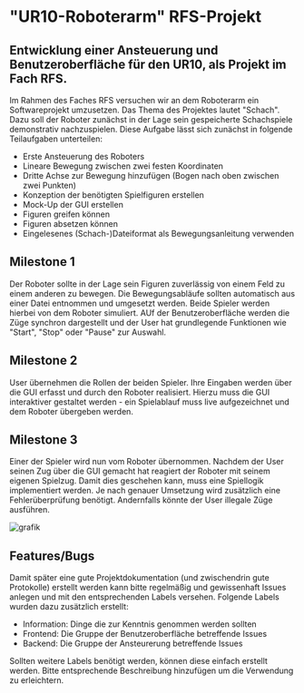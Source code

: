 #  "UR10-Roboterarm" RFS-Projekt

## Entwicklung einer Ansteuerung und Benutzeroberfläche für den UR10, als Projekt im Fach RFS.

Im Rahmen des Faches RFS versuchen wir an dem Roboterarm ein Softwareprojekt umzusetzen. Das Thema des Projektes lautet "Schach".
Dazu soll der Roboter zunächst in der Lage sein gespeicherte Schachspiele demonstrativ nachzuspielen. Diese Aufgabe lässt sich zunächst in folgende Teilaufgaben unterteilen:

- Erste Ansteuerung des Roboters
- Lineare Bewegung zwischen zwei festen Koordinaten
- Dritte Achse zur Bewegung hinzufügen (Bogen nach oben zwischen zwei Punkten)
- Konzeption der benötigten Spielfiguren erstellen
- Mock-Up der GUI erstellen
- Figuren greifen können
- Figuren absetzen können
- Eingelesenes (Schach-)Dateiformat als Bewegungsanleitung verwenden

## Milestone 1

Der Roboter sollte in der Lage sein Figuren zuverlässig von einem Feld zu einem anderen zu bewegen. Die Bewegungsabläufe sollten automatisch aus einer Datei entnommen und umgesetzt werden. Beide Spieler werden hierbei von dem Roboter simuliert. AUf der Benutzeroberfläche werden die Züge synchron dargestellt und der User hat grundlegende Funktionen wie "Start", "Stop" oder "Pause" zur Auswahl.

## Milestone 2

User übernehmen die Rollen der beiden Spieler. Ihre Eingaben werden über die GUI erfasst und durch den Roboter realisiert. 
Hierzu muss die GUI interaktiver gestaltet werden - ein Spielablauf muss live aufgezeichnet und dem Roboter übergeben werden.

## Milestone 3

Einer der Spieler wird nun vom Roboter übernommen. Nachdem der User seinen Zug über die GUI gemacht hat reagiert der Roboter mit seinem eigenen Spielzug.
Damit dies geschehen kann, muss eine Spiellogik implementiert werden. Je nach genauer Umsetzung wird zusätzlich eine Fehlerüberprüfung benötigt. Andernfalls könnte der User illegale Züge ausführen. 

![grafik](https://github.com/adrianmoerk/RoboterArmProjekt/assets/128092143/bbd14dcc-f293-4e71-95c0-c09623bd43ec)


## Features/Bugs

Damit später eine gute Projektdokumentation (und zwischendrin gute Protokolle) erstellt werden kann bitte regelmäßig und gewissenhaft Issues anlegen und mit den entsprechenden Labels versehen. Folgende Labels wurden dazu zusätzlich erstellt:

- Information: Dinge die zur Kenntnis genommen werden sollten
- Frontend: Die Gruppe der Benutzeroberfläche betreffende Issues
- Backend: Die Gruppe der Ansteurerung betreffende Issues

Sollten weitere Labels benötigt werden, können diese einfach erstellt werden. Bitte entsprechende Beschreibung hinzufügen um die Verwendung zu erleichtern.
